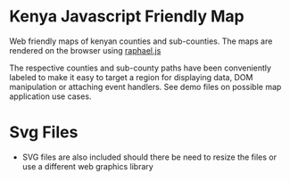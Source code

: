 # Kenya Javascript Friendly Map
Web friendly maps of kenyan counties and sub-counties. The maps are rendered on the browser using [raphael.js](http://dmitrybaranovskiy.github.io/raphael/)

The respective counties and sub-county paths have been conveniently labeled to make it easy to target a region for displaying data, DOM manipulation or attaching event handlers.
See demo files on possible map application use cases.


# Svg Files

  - SVG files are also included should there be need to resize the files or use a different web graphics library
